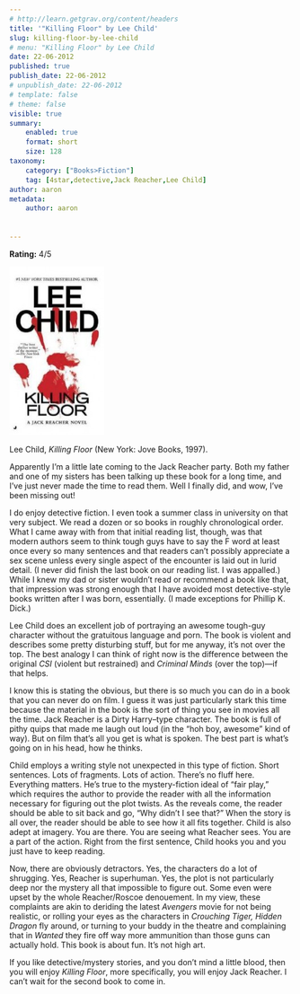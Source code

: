 ```yaml
---
# http://learn.getgrav.org/content/headers
title: '"Killing Floor" by Lee Child'
slug: killing-floor-by-lee-child
# menu: "Killing Floor" by Lee Child
date: 22-06-2012
published: true
publish_date: 22-06-2012
# unpublish_date: 22-06-2012
# template: false
# theme: false
visible: true
summary:
    enabled: true
    format: short
    size: 128
taxonomy:
    category: ["Books>Fiction"]
    tag: [4star,detective,Jack Reacher,Lee Child]
author: aaron
metadata:
    author: aaron


---
```


**Rating:** 4/5

![](cover3-169x300.jpg "Killing Floor")

Lee Child, *Killing Floor* (New York: Jove Books, 1997).

Apparently I’m a little late coming to the Jack Reacher party. Both my father and one of my sisters has been talking up these book for a long time, and I’ve just never made the time to read them. Well I finally did, and wow, I’ve been missing out!

I do enjoy detective fiction. I even took a summer class in university on that very subject. We read a dozen or so books in roughly chronological order. What I came away with from that initial reading list, though, was that modern authors seem to think tough guys have to say the F word at least once every so many sentences and that readers can’t possibly appreciate a sex scene unless every single aspect of the encounter is laid out in lurid detail. (I never did finish the last book on our reading list. I was appalled.) While I knew my dad or sister wouldn’t read or recommend a book like that, that impression was strong enough that I have avoided most detective-style books written after I was born, essentially. (I made exceptions for Phillip K. Dick.)

Lee Child does an excellent job of portraying an awesome tough-guy character without the gratuitous language and porn. The book is violent and describes some pretty disturbing stuff, but for me anyway, it’s not over the top. The best analogy I can think of right now is the difference between the original *CSI* (violent but restrained) and *Criminal Minds* (over the top)—if that helps.

I know this is stating the obvious, but there is so much you can do in a book that you can never do on film. I guess it was just particularly stark this time because the material in the book is the sort of thing you see in movies all the time. Jack Reacher is a Dirty Harry–type character. The book is full of pithy quips that made me laugh out loud (in the “hoh boy, awesome” kind of way). But on film that’s all you get is what is spoken. The best part is what’s going on in his head, how he thinks.

Child employs a writing style not unexpected in this type of fiction. Short sentences. Lots of fragments. Lots of action. There’s no fluff here. Everything matters. He’s true to the mystery-fiction ideal of “fair play,” which requires the author to provide the reader with all the information necessary for figuring out the plot twists. As the reveals come, the reader should be able to sit back and go, “Why didn’t I see that?” When the story is all over, the reader should be able to see how it all fits together. Child is also adept at imagery. You are there. You are seeing what Reacher sees. You are a part of the action. Right from the first sentence, Child hooks you and you just have to keep reading.

Now, there are obviously detractors. Yes, the characters do a lot of shrugging. Yes, Reacher is superhuman. Yes, the plot is not particularly deep nor the mystery all that impossible to figure out. Some even were upset by the whole Reacher/Roscoe denouement. In my view, these complaints are akin to deriding the latest *Avengers* movie for not being realistic, or rolling your eyes as the characters in *Crouching Tiger, Hidden Dragon* fly around, or turning to your buddy in the theatre and complaining that in *Wanted* they fire off way more ammunition than those guns can actually hold. This book is about fun. It’s not high art.

If you like detective/mystery stories, and you don’t mind a little blood, then you will enjoy *Killing Floor*, more specifically, you will enjoy Jack Reacher. I can’t wait for the second book to come in.
